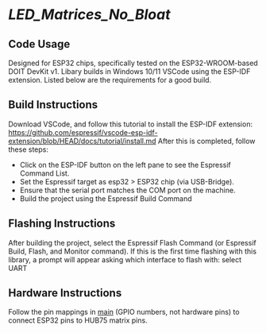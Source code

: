 # _LED_Matrices_No_Bloat_

## Code Usage
Designed for ESP32 chips, specifically tested on the ESP32-WROOM-based DOIT DevKit v1. Libary builds in Windows 10/11 VSCode using 
the ESP-IDF extension. Listed below are the requirements for a good build.

## Build Instructions
Download VSCode, and follow this tutorial to install the ESP-IDF extension: 
https://github.com/espressif/vscode-esp-idf-extension/blob/HEAD/docs/tutorial/install.md After this is completed, follow these steps:
- Click on the ESP-IDF button on the left pane to see the Espressif Command List.
- Set the Espressif target as esp32 > ESP32 chip (via USB-Bridge).
- Ensure that the serial port matches the COM port on the machine.
- Build the project using the Espressif Build Command

## Flashing Instructions
After building the project, select the Espressif Flash Command (or Espressif Build, Flash, and Monitor command). If this is the first time
flashing with this library, a prompt will appear asking which interface to flash with: select UART

## Hardware Instructions
Follow the pin mappings in [main](main/main.cpp) (GPIO numbers, not hardware pins) to connect ESP32 pins to HUB75 matrix pins.
